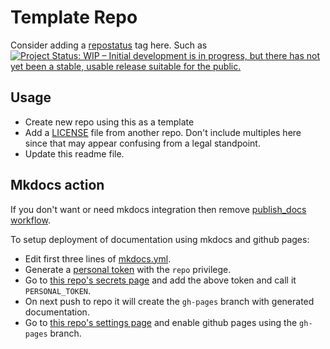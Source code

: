# Template Repo

Consider adding a [repostatus](https://www.repostatus.org/) tag here.  Such as [![Project Status: WIP – Initial development is in progress, but there has not yet been a stable, usable release suitable for the public.](https://www.repostatus.org/badges/latest/wip.svg)](https://www.repostatus.org/#wip)

## Usage

- Create new repo using this as a template
- Add a [LICENSE](LICENSE) file from another repo.  Don't include multiples here since that may appear confusing from a legal standpoint.
- Update this readme file.

## Mkdocs action

If you don't want or need mkdocs integration then remove [publish_docs workflow](.github/workflows/publish_docs.yml).

To setup deployment of documentation using mkdocs and github pages:

- Edit first three lines of [mkdocs.yml](mkdocs.yml).
- Generate a [personal token](https://github.com/settings/tokens) with the `repo` privilege.
- Go to [this repo's secrets page](settings/secrets) and add the above token and call it `PERSONAL_TOKEN`.
- On next push to repo it will create the `gh-pages` branch with generated documentation.
- Go to [this repo's settings page](settings) and enable github pages using the `gh-pages` branch.
